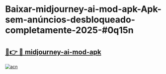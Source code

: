 # Baixar-midjourney-ai-mod-apk-Apk-sem-anúncios-desbloqueado-completamente-2025-#0q15n

# <h2><a href="https://ainizakaria.my?title=midjourney-ai-mod-apk&ref=24M">🔗👉 🔴 midjourney-ai-mod-apk</a></h2>

[![acn](https://github.com/user-attachments/assets/0f9c940e-d8b0-45ae-aac7-cd30a18b3e1c)](https://ainizakaria.my?title=midjourney-ai-mod-apk&ref=24M)

